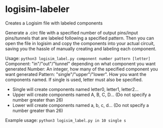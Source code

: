 # logisim-labeler
Creates a Logisim file with labeled components


Generate a .circ file with a specified number of output pins/input pins/tunnels that are labeled following a specified pattern. Then you can open the file in logisim and copy the components into your actual circuit, saving you the hassle of manually creating and labeling each component.

Usage: 
`python3 logisim_label.py component number pattern [letter]`
Component: "in"/"out"/"tunnel" depending on what component you want generated
Number: An integer, how many of the specified component you want generated
Pattern: "single"/"upper"/"lower". How you want the components named. If single is used, letter must also be specified. 

 - Single will create components named letter0, letter1, letter2... 
 - Upper will create components named A, B, C, D... (Do not specify a number greater than 26)
 - Lower will create components named a, b, c, d... (Do not specify a number greater than 26)

Example usage:
`python3 logisim_label.py in 10 single s`
